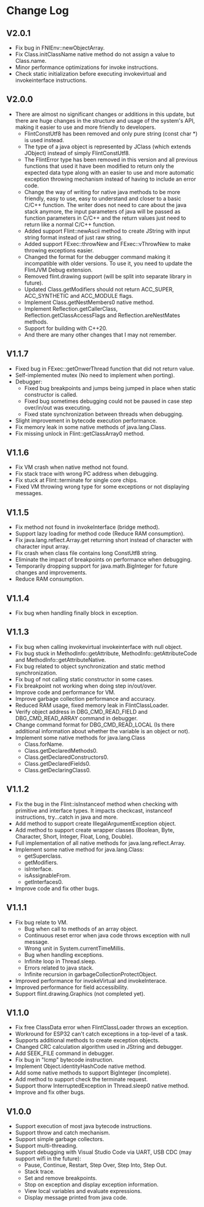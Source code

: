# Change Log
## V2.0.1
- Fix bug in FNIEnv::newObjectArray.
- Fix Class.initClassName native method do not assign a value to Class.name.
- Minor performance optimizations for invoke instructions.
- Check static initialization before executing invokevirtual and invokeinterface instructions.
## V2.0.0
- There are almost no significant changes or additions in this update, but there are huge changes in the structure and usage of the system's API, making it easier to use and more friendly to developers.
  - FlintConstUtf8 has been removed and only pure string (const char *) is used instead.
  - The type of a java object is represented by JClass (which extends JObject) instead of simply FlintConstUtf8.
  - The FlintError type has been removed in this version and all previous functions that used it have been modified to return only the expected data type along with an easier to use and more automatic exception throwing mechanism instead of having to include an error code.
  - Change the way of writing for native java methods to be more friendly, easy to use, easy to understand and closer to a basic C/C++ function. The writer does not need to care about the java stack anymore, the input parameters of java will be passed as function parameters in C/C++ and the return values ​​just need to return like a normal C/C++ function.
  - Added support Flint::newAscii method to create JString with input string format instead of just raw string.
  - Added support FExec::throwNew and FExec::vThrowNew to make throwing exceptions easier.
  - Changed the format for the debugger command making it incompatible with older versions. To use it, you need to update the FlintJVM Debug extension.
  - Removed flint.drawing support (will be split into separate library in future).
  - Updated Class.getModifiers should not return ACC_SUPER, ACC_SYNTHETIC and ACC_MODULE flags.
  - Implement Class.getNestMembers0 native method.
  - Implement Reflection.getCallerClass, Reflection.getClassAccessFlags and Reflection.areNestMates methods.
  - Support for building with C++20.
  - And there are many other changes that I may not remember.
## V1.1.7
- Fixed bug in FExec::getOnwerThread function that did not return value.
- Self-implemented mutex (No need to implement when porting).
- Debugger:
  - Fixed bug breakpoints and jumps being jumped in place when static constructor is called.
  - Fixed bug sometimes debugging could not be paused in case step over/in/out was executing.
  - Fixed state synchronization between threads when debugging.
- Slight improvement in bytecode execution performance.
- Fix memory leak in some native methods of java.lang.Class.
- Fix missing unlock in Flint::getClassArray0 method.
## V1.1.6
- Fix VM crash when native method not found.
- Fix stack trace with wrong PC address when debugging.
- Fix stuck at Flint::terminate for single core chips.
- Fixed VM throwing wrong type for some exceptions or not displaying messages.
## V1.1.5
- Fix method not found in invokeInterface (bridge method).
- Support lazy loading for method code (Reduce RAM consumption).
- Fix java.lang.reflect.Array.get returning short instead of character with character input array.
- Fix crash when class file contains long ConstUtf8 string.
- Eliminate the impact of breakpoints on performance when debugging.
- Temporarily dropping support for java.math.BigInteger for future changes and improvements.
- Reduce RAM consumption.
## V1.1.4
- Fix bug when handling finally block in exception.
## V1.1.3
- Fix bug when calling invokevirtual invokeinterface with null object.
- Fix bug stuck in MethodInfo::getAttribute, MethodInfo::getAttributeCode and MethodInfo::getAttributeNative.
- Fix bug related to object synchronization and static method synchronization.
- Fix bug of not calling static constructor in some cases.
- Fix breakpoint not working when doing step in/out/over.
- Improve code and performance for VM.
- Improve garbage collection performance and accuracy.
- Reduced RAM usage, fixed memory leak in FlintClassLoader.
- Verify object address in DBG_CMD_READ_FIELD and DBG_CMD_READ_ARRAY command in debugger.
- Change command format for DBG_CMD_READ_LOCAL (Is there additional information about whether the variable is an object or not).
- Implement some native methods for java.lang.Class
  - Class.forName.
  - Class.getDeclaredMethods0.
  - Class.getDeclaredConstructors0.
  - Class.getDeclaredFields0.
  - Class.getDeclaringClass0.
## V1.1.2
- Fix the bug in the Flint::isInstanceof method when checking with primitive and interface types. It impacts checkcast, instanceof instructions, try...catch in java and more.
- Add method to support create IllegalArgumentException object.
- Add method to support create wrapper classes (Boolean, Byte, Character, Short, Integer, Float, Long, Double).
- Full implementation of all native methods for java.lang.reflect.Array.
- Implement some native method for java.lang.Class:
  - getSuperclass.
  - getModifiers.
  - isInterface.
  - isAssignableFrom.
  - getInterfaces0.
- Improve code and fix other bugs.
## V1.1.1
- Fix bug relate to VM.
  - Bug when call to methods of an array object.
  - Continuous reset error when java code throws exception with null message.
  - Wrong unit in System.currentTimeMillis.
  - Bug when handling exceptions.
  - Infinite loop in Thread.sleep.
  - Errors related to java stack.
  - Infinite recursion in garbageCollectionProtectObject.
- Improved performance for invokeVirtual and invokeInterace.
- Improved performance for field accessibility.
- Support flint.drawing.Graphics (not completed yet).
## V1.1.0
- Fix free ClassData error when FlintClassLoader throws an exception.
- Workround for ESP32 can't catch exceptions in a top-level of a task.
- Supports additional methods to create exception objects.
- Changed CRC calculation algorithm used in JString and debugger.
- Add SEEK_FILE command in debugger.
- Fix bug in "lcmp" bytecode instruction.
- Implement Object.identityHashCode native method.
- Add some native methods to support BigInteger (incomplete).
- Add method to support check the terminate request.
- Support thorw InterruptedException in Thread.sleep0 native method.
- Improve and fix other bugs.
## V1.0.0
- Support execution of most java bytecode instructions.
- Support throw and catch mechanism.
- Support simple garbage collectors.
- Support multi-threading.
- Support debugging with Visual Studio Code via UART, USB CDC (may support wifi in the future):
  - Pause, Continue, Restart, Step Over, Step Into, Step Out.
  - Stack trace.
  - Set and remove breakpoints.
  - Stop on exception and display exception information.
  - View local variables and evaluate expressions.
  - Display message printed from java code.